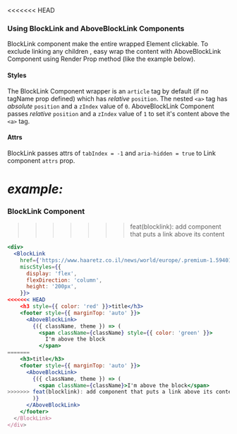 <<<<<<< HEAD
### **Using BlockLink and AboveBlockLink Components**

BlockLink component make the entire wrapped Element clickable. To exclude linking any children , easy wrap the content with AboveBlockLink Component using Render Prop method (like the example below).

#### **Styles**

The BlockLink Component wrapper is an `article` tag by default (if no tagName prop defined) which has _relative_ `position`. The nested `<a>` tag has _absolute_ `position` and a `zIndex` value of `0`. AboveBlockLink Component passes _relative_ `position` and a `zIndex` value of `1` to set it's content above the `<a>` tag.

#### **Attrs**

BlockLink passes attrs of `tabIndex = -1` and `aria-hidden = true` to Link component `attrs` prop.

_example:_
=======
### BlockLink Component
>>>>>>> feat(blocklink): add component that puts a link above its content

```jsx
<div>
  <BlockLink
    href={'https://www.haaretz.co.il/news/world/europe/.premium-1.5940125'}
    miscStyles={{
      display: 'flex',
      flexDirection: 'column',
      height: '200px',
    }}>
<<<<<<< HEAD
    <h3 style={{ color: 'red' }}>title</h3>
    <footer style={{ marginTop: 'auto' }}>
      <AboveBlockLink>
        {({ className, theme }) => (
          <span className={className} style={{ color: 'green' }}>
            I'm above the block
          </span>
=======
    <h3>title</h3>
    <footer style={{ marginTop: 'auto' }}>
      <AboveBlockLink>
        {({ className, theme }) => (
          <span className={className}>I'm above the block</span>
>>>>>>> feat(blocklink): add component that puts a link above its content
        )}
      </AboveBlockLink>
    </footer>
  </BlockLink>
</div>
```
